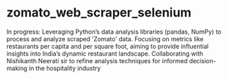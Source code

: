 # zomato_web_scraper_selenium

In progress: Leveraging Python’s data analysis libraries (pandas, NumPy) to process and analyze scraped 'Zomato' data.
Focusing on metrics like restaurants per capita and per square foot, aiming to provide influential insights into India’s
dynamic restaurant landscape. Collaborating with Nishikanth Neerati sir to refine analysis techniques for informed
decision-making in the hospitality industry
